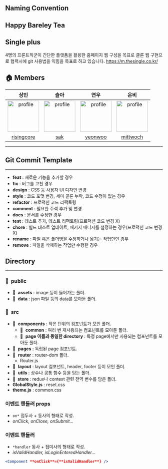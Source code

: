 ## Naming Convention

## Happy Bareley Tea



## Single plus
4명의 프론트직군이 간단한 플랫폼을 활용한 홈페이지 웹 구성을 목표로
클론 웹 구현으로 협력시에 git 사용법을 익힘을 목표로 하고 있습니다.
https://m.thesingle.co.kr/

## 🏠 Members

 <table>
      <thead>
        <tr>
          <th>상민</th>
          <th>슬아</th>
          <th>연우</th>
          <th>은비</th>
        </tr>
      </thead>
      <tbody>
        <tr>
          <td align="center">
            <a href="https://avatars.githubusercontent.com/u/34502254?v=4">
              <img
                width="100"
                height="100"
                src="https://avatars.githubusercontent.com/u/34502254?v=4"
                alt="profile"
              />
            </a>
          </td>
          <td align="center">
            <a href="https://avatars.githubusercontent.com/u/89890213?v=4">
              <img
                width="100"
                height="100"
                src="https://avatars.githubusercontent.com/u/89890213?v=4"
                alt="profile"
              />
            </a>
          </td>
          <td align="center">
            <a href="https://avatars.githubusercontent.com/u/89890240?v=4">
              <img
                width="100"
                height="100"
                src="https://avatars.githubusercontent.com/u/89890240?v=4"
                alt="profile"
              />
            </a>
          </td>
          <td align="center">
            <a href="https://avatars.githubusercontent.com/u/89890390?v=4">
              <img
                width="100"
                height="100"
                src="https://avatars.githubusercontent.com/u/89890390?v=4"
                alt="profile"
              />
            </a>
          </td>
        </tr>
        <tr>
          <td align="center"><a href="https://github.com/advanced-rising">risingcore</a></td>
          <td align="center"><a href="https://github.com/sakang07">sak</a></td>
          <td align="center"><a href="https://github.com/yeonwoochoe">yeonwoo</a></td>
          <td align="center"><a href="https://github.com/mittwoch01">mittwoch</a></td>
        </tr>
      </tbody>
    </table>

---

## Git Commit Template

---

- **feat** : 새로운 기능을 추가할 경우
- **fix** : 버그를 고친 경우
- **design** : CSS 등 사용자 UI 디자인 변경
- **style** : 코드 포맷 변경, 세미 콜론 누락, 코드 수정이 없는 경우
- **refactor** : 프로덕션 코드 리팩토링
- **comment** : 필요한 주석 추가 및 변경
- **docs** : 문서를 수정한 경우
- **test** : 테스트 추가, 테스트 리팩토링(프로덕션 코드 변경 X)
- **chore** : 빌드 태스트 업데이트, 패키지 매니저를 설정하는 경우(프로덕션 코드 변경 X)
- **rename** : 파일 혹은 폴더명을 수정하거나 옮기는 작업만인 경우
- **remove** : 파일을 삭제하는 작업만 수행한 경우

## Directory

---

### 📁  public

- 📁  **assets** : image 등이 들어가는 폴더.
- 📁  **data** : json 파일 등의 data를 모아둔 폴더.

### 📁  src

- 📁  **components** : 작은 단위의 컴포넌트가 모인 폴더.
  - 📁  **common** : 여러 번 재사용되는 컴포넌트를 모아둔 폴더.
  - 📁  **page 이름과 동일한 directory** : 특정 page에서만 사용되는 컴포넌트를 모아둔 폴더.
- 📁  **pages** : 독립된 page 컴포넌트.
- 📁  **router** : router-dom 폴더.
  - Router.js
- 📁  **layout** : layout 컴포넌트, header, footer 등이 모인 폴더.
- 📁  **utils** : 상수나 공통 함수 등을 담는 폴더.
- **📁  store** : redux나 context 관련 전역 변수를 담은 폴더.
- **GlobalStyle.js** : reset.css
- **theme.js** : common.css

### 이벤트 핸들러 props

- `on*` 접두사 + 동사의 형태로 작성.
- _onClick, onClose, onSubmit..._

### 이벤트 핸들러

- `*handler` 동사 + 접미사의 형태로 작성.
- _isValidHandler, isLoginEnteredHandler..._

```jsx
<Component **onClick**={**isValidHandler**} />
```
